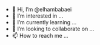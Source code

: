 - 👋 Hi, I’m @elhambabaei
- 👀 I’m interested in ...
- 🌱 I’m currently learning ...
- 💞️ I’m looking to collaborate on ...
- 📫 How to reach me ...

<!---
elhambabaei/elhambabaei is a ✨ special ✨ repository because its `README.md` (this file) appears on your GitHub profile.
You can click the Preview link to take a look at your changes.
--->
